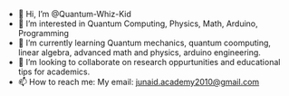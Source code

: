 - 👋 Hi, I’m @Quantum-Whiz-Kid
- 👀 I’m interested in Quantum Computing, Physics, Math, Arduino, Programming
- 🌱 I’m currently learning Quantum mechanics, quantum coomputing, linear algebra, advanced math and physics, arduino engineering.
- 💞️ I’m looking to collaborate on research oppurtunities and educational tips for academics.
- 📫 How to reach me: My email: junaid.academy2010@gmail.com


<!---
Quantum-Whiz-Kid/Quantum-Whiz-Kid is a ✨ special ✨ repository because its `README.md` (this file) appears on your GitHub profile.
You can click the Preview link to take a look at your changes.
--->
